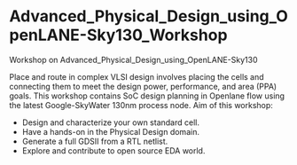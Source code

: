 # Advanced_Physical_Design_using_OpenLANE-Sky130_Workshop
Workshop on Advanced_Physical_Design_using_OpenLANE-Sky130

Place and route in complex VLSI design involves placing the cells and connecting them to meet the design power, performance, and area (PPA) goals.
This workshop contains SoC design planning in Openlane flow using the latest Google-SkyWater 130nm process node.
Aim of this workshop:
* Design and characterize your own standard cell.
* Have a hands-on in the Physical Design domain.
* Generate a full GDSII from a RTL netlist.
* Explore and contribute to open source EDA world.
